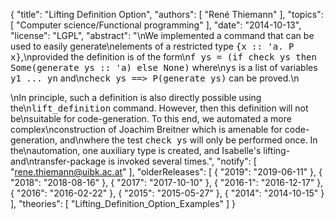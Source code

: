 {
    "title": "Lifting Definition Option",
    "authors": [
        "René Thiemann"
    ],
    "topics": [
        "Computer science/Functional programming"
    ],
    "date": "2014-10-13",
    "license": "LGPL",
    "abstract": "\nWe implemented a command that can be used to easily generate\nelements of a restricted type <tt>{x :: 'a. P x}</tt>,\nprovided the definition is of the form\n<tt>f ys = (if check ys then Some(generate ys :: 'a) else None)</tt> where\n<tt>ys</tt> is a list of variables <tt>y1 ... yn</tt> and\n<tt>check ys ==> P(generate ys)</tt> can be proved.\n<p>\nIn principle, such a definition is also directly possible using the\n<tt>lift_definition</tt> command. However, then this definition will not be\nsuitable for code-generation. To this end, we automated a more complex\nconstruction of Joachim Breitner which is amenable for code-generation, and\nwhere the test <tt>check ys</tt> will only be performed once.  In the\nautomation, one auxiliary type is created, and Isabelle's lifting- and\ntransfer-package is invoked several times.",
    "notify": [
        "rene.thiemann@uibk.ac.at"
    ],
    "olderReleases": [
        {
            "2019": "2019-06-11"
        },
        {
            "2018": "2018-08-16"
        },
        {
            "2017": "2017-10-10"
        },
        {
            "2016-1": "2016-12-17"
        },
        {
            "2016": "2016-02-22"
        },
        {
            "2015": "2015-05-27"
        },
        {
            "2014": "2014-10-15"
        }
    ],
    "theories": [
        "Lifting_Definition_Option_Examples"
    ]
}